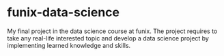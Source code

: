 # funix-data-science
My final project in the data science course at funix. The project requires to take any real-life interested topic and develop a data science project by implementing learned knowledge and skills. 
